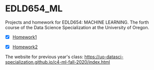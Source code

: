 # EDLD654_ML
Projects and homework for EDLD654: MACHINE LEARNING. The forth course of the Data Science Specialization at the University of Oregon.

- [x] [Homework1](https://wanjiag.github.io/EDLD654_ML/hw1_producing_features.html)

- [x] [Homework2](https://wanjiag.github.io/EDLD654_ML/hw2.html)

The website for previous year's class: https://uo-datasci-specialization.github.io/c4-ml-fall-2020/index.html
